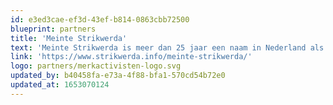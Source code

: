 ```yaml
---
id: e3ed3cae-ef3d-43ef-b814-0863cbb72500
blueprint: partners
title: 'Meinte Strikwerda'
text: 'Meinte Strikwerda is meer dan 25 jaar een naam in Nederland als het gaat om creatieve concepten, strips, illustraties en grafisch ontwerpen. Meinte en Rob waren waren collegadocenten aan Noorderpoort Kunst & Multimedia.'
link: 'https://www.strikwerda.info/meinte-strikwerda/'
logo: partners/merkactivisten-logo.svg
updated_by: b40458fa-e73a-4f88-bfa1-570cd54b72e0
updated_at: 1653070124
---
```

